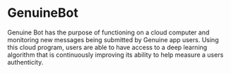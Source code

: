 # GenuineBot
Genuine Bot has the purpose of functioning on a cloud computer and monitoring new messages being submitted by Genuine app users. Using this cloud program, users are able to have access to a deep learning algorithm that is continuously improving its ability to help measure a users authenticity.
